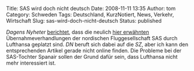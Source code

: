 Title: SAS wird doch nicht deutsch
Date: 2008-11-11 13:35
Author: tom
Category: Schweden
Tags: Deutschland, KurzNotiert, News, Verkehr, Wirtschaft
Slug: sas-wird-doch-nicht-deutsch
Status: published

*Dagens Nyheter*
[berichtet](http://www.dn.se/DNet/jsp/polopoly.jsp?d=3130&a=850416),
dass die neulich [hier
erwähnten](http://www.fiket.de/2008/09/13/kauft-lufthansa-sas/)
Übernahmeverhandlungen der nordischen Fluggesellschaft SAS durch
Lufthansa geplatzt sind. *DN* beruft sich dabei auf die *SZ*, aber ich
kann den entsprechenden Artikel gerade nicht online finden. Die Probleme
bei der SAS-Tochter Spanair sollen der Grund dafür sein, dass Lufthansa
nicht mehr interessiert ist.

